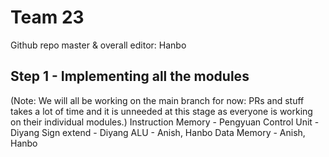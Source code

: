 # Team 23
Github repo master & overall editor: Hanbo
## Step 1 - Implementing all the modules
(Note: We will all be working on the main branch for now: PRs and stuff takes a lot of time and it is unneeded at this stage as everyone is working on their individual modules.)
Instruction Memory - Pengyuan
Control Unit - Diyang
Sign extend - Diyang
ALU - Anish, Hanbo
Data Memory - Anish, Hanbo
